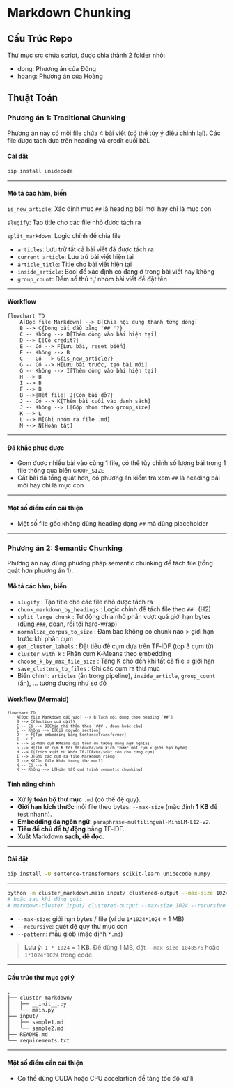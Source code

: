 # Markdown Chunking

## Cấu Trúc Repo

Thư mục src chứa script, được chia thành 2 folder nhỏ:

- dong: Phương án của Đông
- hoang: Phương án của Hoàng

## Thuật Toán

### Phương án 1: Traditional Chunking

Phương án này có mỗi file chứa 4 bài viết (có thể tùy ý điều chỉnh lại). Các file được tách dựa trên heading và credit cuối bài.

#### Cài đặt

```bash
pip install unidecode
```

---

#### Mô tả các hàm, biến

```is_new_article```: Xác định mục ```##``` là heading bài mới hay chỉ là mục con

```slugify```: Tạo title cho các file nhỏ được tách ra

```split_markdown```: Logic chính để chia file

- ```articles```: Lưu trữ tất cả bài viết đã được tách ra
- ```current_article```: Lưu trữ bài viết hiện tại
- ```article_title```: Title cho bài viết hiện tại
- ```inside_article```: Bool để xác định có đang ở trong bài viết hay không
- ```group_count```: Đếm số thứ tự nhóm bài viết để đặt tên

---

#### Workflow

```mermaid
flowchart TD
    A[Đọc file Markdown] --> B[Chia nội dung thành từng dòng]
    B --> C{Dòng bắt đầu bằng '## '?}
    C -- Không --> D[Thêm dòng vào bài hiện tại]
    D --> E{Có credit?}
    E -- Có --> F[Lưu bài, reset biến]
    E -- Không --> B
    C -- Có --> G{is_new_article?}
    G -- Có --> H[Lưu bài trước, tạo bài mới]
    G -- Không --> I[Thêm dòng vào bài hiện tại]
    H --> B
    I --> B
    F --> B
    B -->|Hết file| J{Còn bài dở?}
    J -- Có --> K[Thêm bài cuối vào danh sách]
    J -- Không --> L[Gộp nhóm theo group_size]
    K --> L
    L --> M[Ghi nhóm ra file .md]
    M --> N[Hoàn tất]
```

---

#### Đã khắc phục được

- Gom được nhiều bài vào cùng 1 file, có thể tùy chỉnh số lượng bài trong 1 file thông qua biến ```GROUP_SIZE```
- Cắt bài đã tổng quát hơn, có phương án kiểm tra xem ```##``` là heading bài mới hay chỉ là mục con

---

#### Một số điểm cần cải thiện

- Một số file gốc không dùng heading dạng ```##``` mà dùng placeholder

---

### Phương án 2: Semantic Chunking

Phương án này dùng phương pháp semantic chunking để tách file (tổng quát hơn phương án 1).

#### Mô tả các hàm, biến

- `slugify` : Tạo title cho các file nhỏ được tách ra
- `chunk_markdown_by_headings` : Logic chính để tách file theo `## ` (H2)
- `split_large_chunk` : Tự động chia nhỏ phần vượt quá giới hạn bytes (dùng `###`, đoạn, rồi tới hard-wrap)
- `normalize_corpus_to_size` : Đảm bảo không có chunk nào > giới hạn trước khi phân cụm
- `get_cluster_labels` : Đặt tiêu đề cụm dựa trên TF‑IDF (top 3 cụm từ)
- `cluster_with_k` : Phân cụm K‑Means theo embedding
- `choose_k_by_max_file_size` : Tăng K cho đến khi tất cả file ≤ giới hạn
- `save_clusters_to_files` : Ghi các cụm ra thư mục
- Biến chính: `articles` (ẩn trong pipeline), `inside_article`, `group_count` (ẩn), ... tương đương như sơ đồ

#### Workflow (Mermaid)

<div style="zoom:0.75">

```mermaid
flowchart TD
    A[Đọc file Markdown đầu vào] --> B[Tách nội dung theo heading '##']
    B --> C{Section quá dài?}
    C -- Có --> D[Chia nhỏ thêm theo '###', đoạn hoặc câu]
    C -- Không --> E[Giữ nguyên section]
    D --> F[Tạo embedding bằng SentenceTransformer]
    E --> F
    F --> G[Phân cụm KMeans dựa trên độ tương đồng ngữ nghĩa]
    G --> H[Tìm số cụm K tối thiểu<br/>để kích thước mỗi cụm ≤ giới hạn byte]
    H --> I[Trích xuất từ khóa TF-IDF<br/>đặt tên cho từng cụm]
    I --> J[Ghi các cụm ra file Markdown riêng]
    J --> K{Còn file khác trong thư mục?}
    K -- Có --> A
    K -- Không --> L[Hoàn tất quá trình semantic chunking]
```

</div>

#### Tính năng chính

- Xử lý **toàn bộ thư mục** `.md` (có thể đệ quy).
- **Giới hạn kích thước** mỗi file theo bytes: `--max-size` (mặc định **1 KB** để test nhanh).
- **Embedding đa ngôn ngữ**: `paraphrase-multilingual-MiniLM-L12-v2`.
- **Tiêu đề chủ đề tự động** bằng TF‑IDF.
- Xuất Markdown **sạch, dễ đọc**.

---

#### Cài đặt

```bash
pip install -U sentence-transformers scikit-learn unidecode numpy
```

---

```bash
python -m cluster_markdown.main input/ clustered-output --max-size 1024 --recursive
# hoặc sau khi đóng gói:
# markdown-cluster input/ clustered-output --max-size 1024 --recursive
```

- `--max-size`: giới hạn bytes / file (ví dụ `1*1024*1024` = 1 MB)
- `--recursive`: quét đệ quy thư mục con
- `--pattern`: mẫu glob (mặc định `*.md`)

> **Lưu ý:** `1 * 1024` = **1 KB**. Để dùng 1 MB, đặt `--max-size 1048576` hoặc `1*1024*1024` trong code.

---

#### Cấu trúc thư mục gợi ý

```
.
├── cluster_markdown/
│   ├── __init__.py
│   └── main.py
├── input/
│   ├── sample1.md
│   └── sample2.md
├── README.md
└── requirements.txt
```
---

#### Một số điểm cần cải thiện

- Có thể dùng CUDA hoặc CPU accelartion để tăng tốc độ xử lí